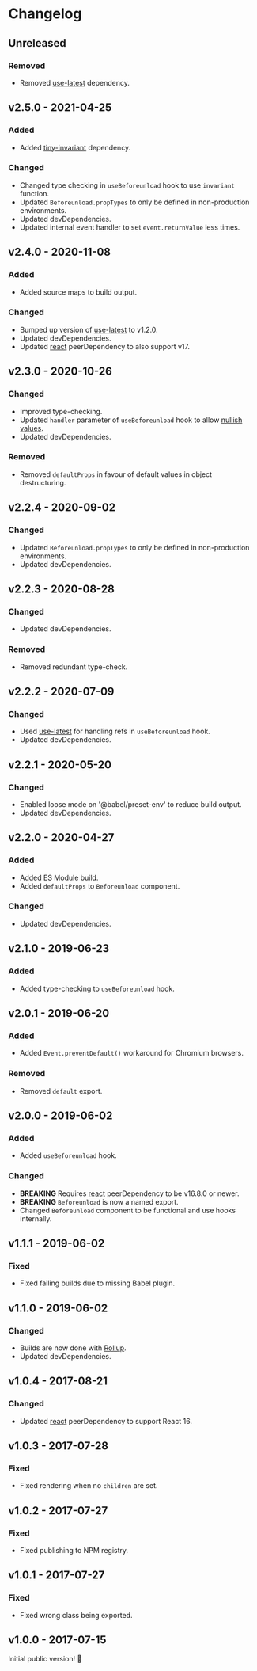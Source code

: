 # Changelog

## Unreleased

### Removed

- Removed [use-latest](https://www.npmjs.com/package/use-latest) dependency.

## v2.5.0 - 2021-04-25

### Added

- Added [tiny-invariant](https://www.npmjs.com/package/tiny-invariant) dependency.

### Changed

- Changed type checking in `useBeforeunload` hook to use `invariant` function.
- Updated `Beforeunload.propTypes` to only be defined in non-production environments.
- Updated devDependencies.
- Updated internal event handler to set `event.returnValue` less times.

## v2.4.0 - 2020-11-08

### Added

- Added source maps to build output.

### Changed

- Bumped up version of [use-latest](https://www.npmjs.com/package/use-latest) to v1.2.0.
- Updated devDependencies.
- Updated [react](https://www.npmjs.com/package/react) peerDependency to also support v17.

## v2.3.0 - 2020-10-26

### Changed

- Improved type-checking.
- Updated `handler` parameter of `useBeforeunload` hook to allow [nullish values](https://developer.mozilla.org/en-US/docs/Glossary/Nullish).
- Updated devDependencies.

### Removed

- Removed `defaultProps` in favour of default values in object destructuring.

## v2.2.4 - 2020-09-02

### Changed

- Updated `Beforeunload.propTypes` to only be defined in non-production environments.
- Updated devDependencies.

## v2.2.3 - 2020-08-28

### Changed

- Updated devDependencies.

### Removed

- Removed redundant type-check.

## v2.2.2 - 2020-07-09

### Changed

- Used [use-latest](https://www.npmjs.com/package/use-latest) for handling refs in `useBeforeunload` hook.
- Updated devDependencies.

## v2.2.1 - 2020-05-20

### Changed

- Enabled loose mode on '@babel/preset-env' to reduce build output.
- Updated devDependencies.

## v2.2.0 - 2020-04-27

### Added

- Added ES Module build.
- Added `defaultProps` to `Beforeunload` component.

### Changed

- Updated devDependencies.

## v2.1.0 - 2019-06-23

### Added

- Added type-checking to `useBeforeunload` hook.

## v2.0.1 - 2019-06-20

### Added

- Added `Event.preventDefault()` workaround for Chromium browsers.

### Removed

- Removed `default` export.

## v2.0.0 - 2019-06-02

### Added

- Added `useBeforeunload` hook.

### Changed

- **BREAKING** Requires [react](https://www.npmjs.com/package/react) peerDependency to be v16.8.0 or newer.
- **BREAKING** `Beforeunload` is now a named export.
- Changed `Beforeunload` component to be functional and use hooks internally.

## v1.1.1 - 2019-06-02

### Fixed

- Fixed failing builds due to missing Babel plugin.

## v1.1.0 - 2019-06-02

### Changed

- Builds are now done with [Rollup](http://rollupjs.org).
- Updated devDependencies.

## v1.0.4 - 2017-08-21

### Changed

- Updated [react](https://www.npmjs.com/package/react) peerDependency to support React 16.

## v1.0.3 - 2017-07-28

### Fixed

- Fixed rendering when no `children` are set.

## v1.0.2 - 2017-07-27

### Fixed

- Fixed publishing to NPM registry.

## v1.0.1 - 2017-07-27

### Fixed

- Fixed wrong class being exported.

## v1.0.0 - 2017-07-15

Initial public version! :tada:
